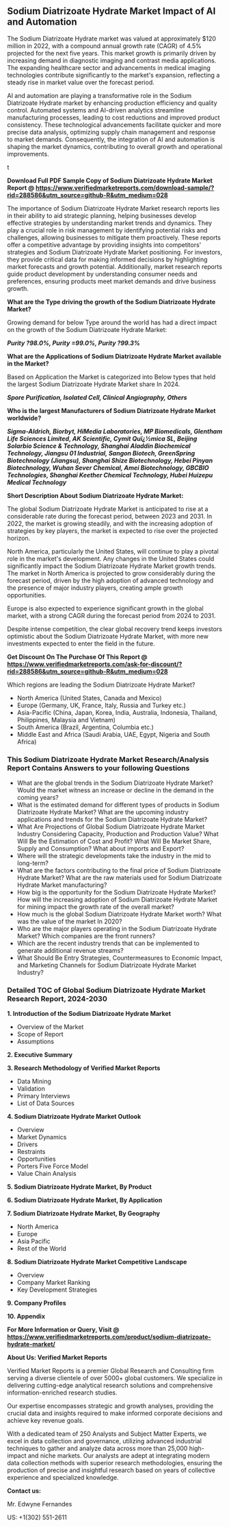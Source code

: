 <h2>Sodium Diatrizoate Hydrate Market Impact of AI and Automation</h2><p>The Sodium Diatrizoate Hydrate market was valued at approximately $120 million in 2022, with a compound annual growth rate (CAGR) of 4.5% projected for the next five years. This market growth is primarily driven by increasing demand in diagnostic imaging and contrast media applications. The expanding healthcare sector and advancements in medical imaging technologies contribute significantly to the market's expansion, reflecting a steady rise in market value over the forecast period.</p><p>AI and automation are playing a transformative role in the Sodium Diatrizoate Hydrate market by enhancing production efficiency and quality control. Automated systems and AI-driven analytics streamline manufacturing processes, leading to cost reductions and improved product consistency. These technological advancements facilitate quicker and more precise data analysis, optimizing supply chain management and response to market demands. Consequently, the integration of AI and automation is shaping the market dynamics, contributing to overall growth and operational improvements.</p>t</p><p id="" class=""><strong>Download Full PDF Sample Copy of Sodium Diatrizoate Hydrate Market Report @ <a href="https://www.verifiedmarketreports.com/download-sample/?rid=288586&utm_source=github-R&utm_medium=028" target="_blank">https://www.verifiedmarketreports.com/download-sample/?rid=288586&utm_source=github-R&utm_medium=028</a></strong></p><p>The importance of&nbsp;Sodium Diatrizoate Hydrate Market research reports lies in their ability to aid strategic planning, helping businesses develop effective strategies by understanding market trends and dynamics. They play a crucial role in risk management by identifying potential risks and challenges, allowing businesses to mitigate them proactively. These reports offer a competitive advantage by providing insights into competitors' strategies and Sodium Diatrizoate Hydrate Market positioning. For investors, they provide critical data for making informed decisions by highlighting market forecasts and growth potential. Additionally, market research reports guide product development by understanding consumer needs and preferences, ensuring products meet market demands and drive business growth.</p><p><strong>What are the&nbsp;Type driving the growth of the Sodium Diatrizoate Hydrate Market?</strong></p><p id="" class="">Growing demand for below Type around the world has had a direct impact on the growth of the Sodium Diatrizoate Hydrate Market:</p><em><strong>Purity ?98.0%, Purity =99.0%, Purity ?99.3%</strong></em></p><strong>What are the&nbsp;Applications&nbsp;of Sodium Diatrizoate Hydrate Market available in the Market?</strong></p><p id="" class="">Based on Application the Market is categorized into Below types that held the largest Sodium Diatrizoate Hydrate Market share In 2024.</p><em><strong>Spore Purification, Isolated Cell, Clinical Angiography, Others</strong></em></p><strong>Who is the largest Manufacturers of Sodium Diatrizoate Hydrate Market worldwide?</strong></p><p><em><strong>Sigma-Aldrich, Biorbyt, HiMedia Laboratories, MP Biomedicals, Glentham Life Sciences Limited, AK Scientific, Cymit Quï¿½mica SL, Beijing Solarbio Science & Technology, Shanghai Aladdin Biochemical Technology, Jiangsu 01 Industrial, Sangon Biotech, GreenSpring Biotechnology (Jiangsu), Shanghai Shize Biotechnology, Hebei Pinyan Biotechnology, Wuhan Sever Chemical, Amei Biotechnology, GBCBIO Technologies, Shanghai Keether Chemical Technology, Hubei Huizepu Medical Technology</strong></em></p><p id="" class=""><strong>Short Description About Sodium Diatrizoate Hydrate Market:</strong></p><p>The global Sodium Diatrizoate Hydrate Market is anticipated to rise at a considerable rate during the forecast period, between 2023 and 2031. In 2022, the market is growing steadily, and with the increasing adoption of strategies by key players, the market is expected to rise over the projected horizon.</p><p>North America, particularly the United States, will continue to play a pivotal role in the market's development. Any changes in the United States could significantly impact the Sodium Diatrizoate Hydrate Market growth trends. The market in North America is projected to grow considerably during the forecast period, driven by the high adoption of advanced technology and the presence of major industry players, creating ample growth opportunities.</p><p>Europe is also expected to experience significant growth in the global market, with a strong CAGR during the forecast period from 2024 to 2031.</p><p>Despite intense competition, the clear global recovery trend keeps investors optimistic about the Sodium Diatrizoate Hydrate Market, with more new investments expected to enter the field in the future.</p><p id="" class=""><strong>Get Discount On The Purchase Of This Report @ <a href="https://www.verifiedmarketreports.com/ask-for-discount/?rid=288586&utm_source=github-R&utm_medium=028" target="_blank">https://www.verifiedmarketreports.com/ask-for-discount/?rid=288586&utm_source=github-R&utm_medium=028</a></strong></p>Which regions are leading the Sodium Diatrizoate Hydrate Market?</p><ul><li>North America (United States, Canada and Mexico)</li><li>Europe (Germany, UK, France, Italy, Russia and Turkey etc.)</li><li>Asia-Pacific (China, Japan, Korea, India, Australia, Indonesia, Thailand, Philippines, Malaysia and Vietnam)</li><li>South America (Brazil, Argentina, Columbia etc.)</li><li>Middle East and Africa (Saudi Arabia, UAE, Egypt, Nigeria and South Africa)</li></ul><h3 id="" class="">This Sodium Diatrizoate Hydrate Market Research/Analysis Report Contains Answers to your following Questions</h3><ul><li>What are the global trends in the Sodium Diatrizoate Hydrate Market? Would the market witness an increase or decline in the demand in the coming years?</li><li>What is the estimated demand for different types of products in Sodium Diatrizoate Hydrate Market? What are the upcoming industry applications and trends for the Sodium Diatrizoate Hydrate Market?</li><li>What Are Projections of Global Sodium Diatrizoate Hydrate Market Industry Considering Capacity, Production and Production Value? What Will Be the Estimation of Cost and Profit? What Will Be Market Share, Supply and Consumption? What about imports and Export?</li><li>Where will the strategic developments take the industry in the mid to long-term?</li><li>What are the factors contributing to the final price of Sodium Diatrizoate Hydrate Market? What are the raw materials used for Sodium Diatrizoate Hydrate Market manufacturing?</li><li>How big is the opportunity for the Sodium Diatrizoate Hydrate Market? How will the increasing adoption of Sodium Diatrizoate Hydrate Market for mining impact the growth rate of the overall market?</li><li>How much is the global Sodium Diatrizoate Hydrate Market worth? What was the value of the market In 2020?</li><li>Who are the major players operating in the Sodium Diatrizoate Hydrate Market? Which companies are the front runners?</li><li>Which are the recent industry trends that can be implemented to generate additional revenue streams?</li><li>What Should Be Entry Strategies, Countermeasures to Economic Impact, and Marketing Channels for Sodium Diatrizoate Hydrate Market Industry?</li></ul><h3 id="" class="">Detailed TOC of Global Sodium Diatrizoate Hydrate Market Research Report, 2024-2030</h3><p id="" class=""><strong>1. Introduction of the Sodium Diatrizoate Hydrate Market</strong></p><ul><li>Overview of the Market</li><li>Scope of Report</li><li>Assumptions</li></ul><p id="" class=""><strong>2. Executive Summary</strong></p><p id="" class=""><strong>3. Research Methodology of Verified Market Reports</strong></p><ul><li>Data Mining</li><li>Validation</li><li>Primary Interviews</li><li>List of Data Sources</li></ul><p id="" class=""><strong>4. Sodium Diatrizoate Hydrate Market Outlook</strong></p><ul><li>Overview</li><li>Market Dynamics</li><li>Drivers</li><li>Restraints</li><li>Opportunities</li><li>Porters Five Force Model</li><li>Value Chain Analysis</li></ul><p id="" class=""><strong>5. Sodium Diatrizoate Hydrate Market, By Product</strong></p><p id="" class=""><strong>6. Sodium Diatrizoate Hydrate Market, By Application</strong></p><p id="" class=""><strong>7. Sodium Diatrizoate Hydrate Market, By Geography</strong></p><ul><li>North America</li><li>Europe</li><li>Asia Pacific</li><li>Rest of the World</li></ul><p id="" class=""><strong>8. Sodium Diatrizoate Hydrate Market Competitive Landscape</strong></p><ul><li>Overview</li><li>Company Market Ranking</li><li>Key Development Strategies</li></ul><p id="" class=""><strong>9. Company Profiles</strong></p><p id="" class=""><strong>10. Appendix</strong></p><p id="" class=""><strong>For More Information or Query, Visit @ <a href="https://www.verifiedmarketreports.com/product/sodium-diatrizoate-hydrate-market/" target="_blank">https://www.verifiedmarketreports.com/product/sodium-diatrizoate-hydrate-market/</a></strong></p><p id="" class=""><strong>About Us: Verified Market Reports</strong></p><p id="" class="">Verified Market Reports is a premier Global Research and Consulting firm serving a diverse clientele of over 5000+ global customers. We specialize in delivering cutting-edge analytical research solutions and comprehensive information-enriched research studies.</p><p id="" class="">Our expertise encompasses strategic and growth analyses, providing the crucial data and insights required to make informed corporate decisions and achieve key revenue goals.</p><p id="" class="">With a dedicated team of 250 Analysts and Subject Matter Experts, we excel in data collection and governance, utilizing advanced industrial techniques to gather and analyze data across more than 25,000 high-impact and niche markets. Our analysts are adept at integrating modern data collection methods with superior research methodologies, ensuring the production of precise and insightful research based on years of collective experience and specialized knowledge.</p><p id="" class=""><strong>Contact us:</strong></p><p id="" class="">Mr. Edwyne Fernandes</p><p id="" class="">US: +1(302) 551-2611</p>